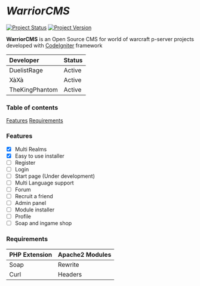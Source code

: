 # _WarriorCMS_

[![Project Status](https://img.shields.io/badge/Status-Early%20Alpha-yellow.svg?style=flat-square)](#)
[![Project Version](https://img.shields.io/badge/Version-0.1.5-green.svg?style=flat-square)](#)

**WarriorCMS** is an Open Source CMS for world of warcraft p-server projects developed with [CodeIgniter](https://codeigniter.com/) framework

| Developer | Status |
| :----------- | :---------- |
| DuelistRage | Active |
| XàXà | Active |
| TheKingPhantom | Active |

### Table of contents

[Features](#Features)
[Requirements](#Requirements)

### Features

- [x] Multi Realms
- [x] Easy to use installer
- [ ] Register
- [ ] Login
- [ ] Start page (Under development)
- [ ] Multi Language support
- [ ] Forum
- [ ] Recruit a friend
- [ ] Admin panel
- [ ] Module installer
- [ ] Profile
- [ ] Soap and ingame shop

### Requirements

| PHP Extension | Apache2 Modules |
| :----------- | :---------- |
| Soap | Rewrite |
| Curl | Headers |
